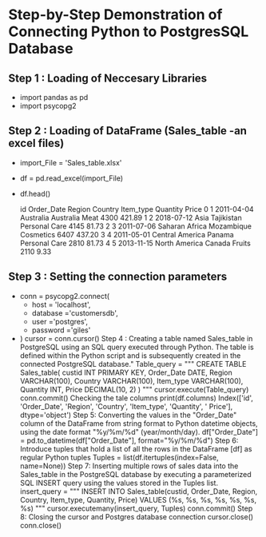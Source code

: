 # Step-by-Step Demonstration of Connecting Python to PostgresSQL Database
## Step 1 : Loading of Neccesary Libraries
- import pandas as pd
- import psycopg2
## Step 2 : Loading of DataFrame (Sales_table -an excel files)
- import_File = 'Sales_table.xlsx'
- df = pd.read_excel(import_File)
- df.head()

  id	Order_Date	Region	Country	Item_type	Quantity	Price
0	1	2011-04-04	Australia	Australia	Meat	4300	421.89
1	2	2018-07-12	Asia	Tajikistan	Personal Care	4145	81.73
2	3	2011-07-06	Saharan Africa	Mozambique	Cosmetics	6407	437.20
3	4	2011-05-01	Central America	Panama	Personal Care	2810	81.73
4	5	2013-11-15	North America	Canada	Fruits	2110	9.33
## Step 3 : Setting the connection parameters
- conn = psycopg2.connect(
    - host = 'localhost',
    - database ='customersdb',
    - user ='postgres',
    - password ='giles'
- )
cursor = conn.cursor()
Step 4 : Creating a table named Sales_table in PostgreSQL using an SQL query executed through Python. The table is defined within the Python script and is subsequently created in the connected PostgreSQL database."
Table_query = """
CREATE TABLE  Sales_table(
    custid      INT PRIMARY KEY,
    Order_Date  DATE,
    Region      VARCHAR(100),
    Country     VARCHAR(100),
    Item_type   VARCHAR(100),
    Quantity    INT,
    Price       DECIMAL(10, 2)
)
"""
cursor.execute(Table_query) 
conn.commit()
Checking the tale columns
print(df.columns)
Index(['id', 'Order_Date', 'Region', 'Country', 'Item_type', 'Quantity',
       ' Price'],
      dtype='object')
Step 5: Converting the values in the "Order_Date" column of the DataFrame from string format to Python datetime objects, using the date format "%y/%m/%d" (year/month/day).
df["Order_Date"] = pd.to_datetime(df["Order_Date"], format="%y/%m/%d")
Step 6: Introduce tuples that hold a list of all the rows in the DataFrame [df] as regular Python tuples
Tuples = list(df.itertuples(index=False, name=None))
Step 7: Inserting multiple rows of sales data into the Sales_table in the PostgreSQL database by executing a parameterized SQL INSERT query using the values stored in the Tuples list.
insert_query = """
INSERT INTO Sales_table(custid, Order_Date, Region, Country, Item_type, Quantity, Price)
VALUES (%s, %s, %s, %s, %s, %s, %s)
"""
cursor.executemany(insert_query, Tuples)
conn.commit()
Step 8: Closing the cursor and Postgres database connection
    cursor.close()
    conn.close()

